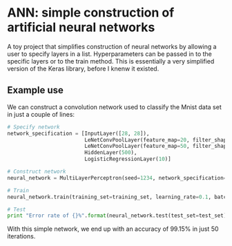 # ANN: simple construction of artificial neural networks
A toy project that simplifies construction of neural networks by allowing a user to specify layers in a list. Hyperparameters can be passed in to the specific layers or to the train method. This is essentially a very simplified version of the Keras library, before I knenw it existed.

## Example use
We can construct a convolution network used to classify the Mnist data set in just a couple of lines:
```python
# Specify network
network_specification = [InputLayer([28, 28]),
                         LeNetConvPoolLayer(feature_map=20, filter_shape=(5, 5), pool_size=(2, 2)),
                         LeNetConvPoolLayer(feature_map=50, filter_shape=(5, 5), pool_size=(2, 2)),
                         HiddenLayer(500),
                         LogisticRegressionLayer(10)]

# Construct network
neural_network = MultiLayerPerceptron(seed=1234, network_specification=network_specification)

# Train
neural_network.train(training_set=training_set, learning_rate=0.1, batch_size=100, iterations=50)

# Test
print "Error rate of {}%".format(neural_network.test(test_set=test_set)
```

With this simple network, we end up with an accuracy of 99.15% in just 50 iterations.
